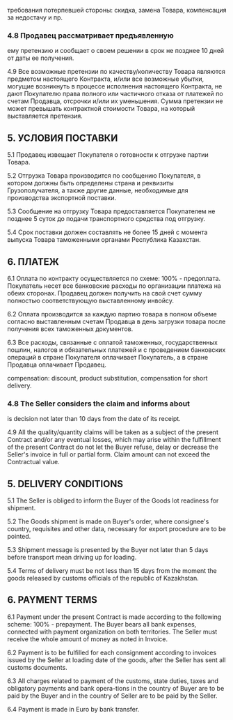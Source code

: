 требования потерпевшей стороны: скидка, замена Товара, компенсация за недостачу и пр.

### 4.8 Продавец рассматривает предъявленную

ему претензию и сообщает о своем решении в срок не позднее 10 дней от даты ее получения.

4.9 Все возможные претензии по качеству/количеству Товара являются предметом настоящего Контракта, и/или все возможные убытки, могущие возникнуть в процессе исполнения настоящего Контракта, не дают Покупателю права полного или частичного отказа от платежей по счетам Продавца, отсрочки и/или их уменьшения. Сумма претензии не может превышать контрактной стоимости Товара, на который выставляется претензия.

## 5. УСЛОВИЯ ПОСТАВКИ

5.1 Продавец извещает Покупателя о готовности к отгрузке партии Товара.

5.2 Отгрузка Товара производится по сообщению Покупателя, в котором должны быть определены страна и реквизиты Грузополучателя, а также другие данные, необходимые для производства экспортной поставки.

5.3 Сообщение на отгрузку Товара предоставляется Покупателем не позднее 5 суток до подачи транспортного средства под отгрузку.

5.4 Срок поставки должен составлять не более 15 дней с момента выпуска Товара таможенными органами Республика Казахстан.

## 6. ПЛАТЕЖ

6.1 Оплата по контракту осуществляется по схеме: 100% - предоплата. Покупатель несет все банковские расходы по организации платежа на обеих сторонах. Продавец должен получить на свой счет сумму полностью соответствующую выставленному инвойсу.

6.2 Оплата производится за каждую партию товара в полном объеме согласно выставленным счетам Продавца в день загрузки товара после получения всех таможенных документов.

6.3 Все расходы, связанные с оплатой таможенных, государственных пошлин, налогов и обязательных платежей и с проведением банковских операций в стране Покупателя оплачивает Покупатель, а в стране Продавца оплачивает Продавец.

compensation: discount, product substitution, compensation for short delivery.

### 4.8 The Seller considers the claim and informs about

is decision not later than 10 days from the date of its receipt.

4.9 All the quality/quantity claims will be taken as a subject of the present Contract and/or any eventual losses, which may arise within the fulfillment of the present Contract do not let the Buyer refuse, delay or decrease the Seller's invoice in full or partial form. Claim amount can not exceed the Contractual value.

## 5. DELIVERY CONDITIONS

5.1 The Seller is obliged to inform the Buyer of the Goods lot readiness for shipment.

5.2 The Goods shipment is made on Buyer's order, where consignee's country, requisites and other data, necessary for export procedure are to be pointed.

5.3 Shipment message is presented by the Buyer not later than 5 days before transport mean driving up for loading.

5.4 Terms of delivery must be not less than 15 days from the moment the goods released by customs officials of the republic of Kazakhstan.

## 6. PAYMENT TERMS

6.1 Payment under the present Contract is made according to the following scheme: 100% - prepayment. The Buyer bears all bank expenses, connected with payment organization on both territories. The Seller must receive the whole amount of money as noted in Invoice.

6.2 Payment is to be fulfilled for each consignment according to invoices issued by the Seller at loading date of the goods, after the Seller has sent all customs documents.

6.3 All charges related to payment of the customs, state duties, taxes and obligatory payments and bank opera-tions in the country of Buyer are to be paid by the Buyer and in the country of Seller are to be paid by the Seller.

6.4 Payment is made in Euro by bank transfer.